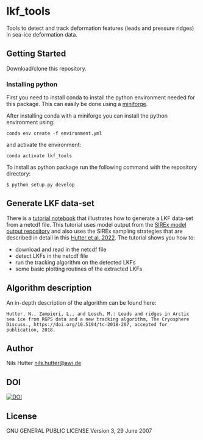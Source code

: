 # lkf_tools
Tools to detect and track deformation features (leads and pressure ridges) in sea-ice deformation data.

## Getting Started
Download/clone this repository.

### Installing python
First you need to install conda to install the python environment needed for this package. This can easily be done using a [miniforge](https://github.com/conda-forge/miniforge).

After installing conda with a miniforge you can install the python environment using:
```
conda env create -f environment.yml
```
and activate the environment:
```
conda activate lkf_tools
```
To install as python package run the following command with the repository directory:
```
$ python setup.py develop
```

## Generate LKF data-set

There is a [tutorial notebook](notebooks/tutorial_gen_dataset.ipynb) that illustrates how to generate a LKF data-set from a netcdf file. This tutorial uses model output from the [SIREx model output repository](https://doi.org/10.5281/zenodo.5555329) and also uses the SIREx sampling strategies that are described in detail in this [Hutter et al. 2022](https://doi.org/10.1029/2021JC017667). The tutorial shows you how to:
* download and read in the netcdf file
* detect LKFs in the netcdf file
* run the tracking algorithm on the detected LKFs
* some basic plotting routines of the extracted LKFs


## Algorithm description

An in-depth description of the algorithm can be found here:
```
Hutter, N., Zampieri, L., and Losch, M.: Leads and ridges in Arctic sea ice from RGPS data and a new tracking algorithm, The Cryosphere Discuss., https://doi.org/10.5194/tc-2018-207, accepted for publication, 2018. 
```


## Author

Nils Hutter
nils.hutter@awi.de

## DOI
[![DOI](https://zenodo.org/badge/DOI/10.5281/zenodo.2560078.svg)](https://doi.org/10.5281/zenodo.2560078)


## License
GNU GENERAL PUBLIC LICENSE Version 3, 29 June 2007

